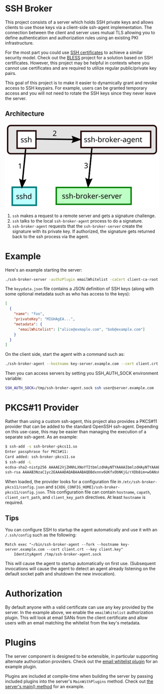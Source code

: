 # SSH Broker

This project consists of a server which holds SSH private keys and allows clients to use those keys via a client-side ssh-agent implementation. The connection between the client and server uses mutual TLS allowing you to define authentication and authorization rules using an existing PKI infrastructure.

For the most part you could use [SSH certificates](https://github.com/openssh/openssh-portable/blob/master/PROTOCOL.certkeys) to achieve a similar security model. Check out the [BLESS](https://github.com/Netflix/bless) project for a solution based on SSH certificates. However, this project may be helpful in contexts where you cannot use certificates and are required to utilize regular public/private key pairs.

This goal of this project is to make it easier to dynamically grant and revoke access to SSH keypairs. For example, users can be granted temporary access and you will not need to rotate the SSH keys since they never leave the server.

## Architecture

![Architecture](architecture.svg)

1. `ssh` makes a request to a remote server and gets a signature challenge.
2. `ssh` talks to the local `ssh-broker-agent` process to do a signature.
3. `ssh-broker-agent` requests that the `ssh-broker-server` create the signature with its private key. If authorized, the signature gets returned back to the ssh process via the agent.

# Example

Here's an example starting the server:

```bash
./ssh-broker-server -authzPlugin emailWhitelist -caCert client-ca-root.pem -cert server.crt -key server.key -keyData keydata.json
```

The `keyydata.json` file contains a JSON definition of SSH keys (along with some optional metadata such as who has access to the keys):

```json
[
  {
    "name": "foo",
    "privateKey": "MIGHAgEA...",
    "metadata": {
      "emailWhitelist": ["alice@exmaple.com", "bob@example.com"]
    }
  }
]
```

On the client side, start the agent with a command such as:
```bash
./ssh-broker-agent --hostname key-server.example.com --cert client.crt --key client.key
```

Then you can access servers by setting you SSH_AUTH_SOCK environment variable:

```bash
SSH_AUTH_SOCK=/tmp/ssh-broker-agent.sock ssh user@server.example.com
```

# PKCS#11 Provider

Rather than using a custom ssh-agent, this project also provides a PKCS#11 provider that can be added to the standard OpenSSH ssh-agent. Depending on this use-case, this may be easier than managing the execution of a separate ssh-agent. As an example:

```bash
$ ssh-add -s ssh-broker-pkcs11.so
Enter passphrase for PKCS#11: 
Card added: ssh-broker-pkcs11.so
$ ssh-add -L
ecdsa-sha2-nistp256 AAAAE2VjZHNhLXNoYTItbmlzdHAyNTYAAAAIbmlzdHAyNTYAAABBBNZMszmJkWoW0DMkqRK8+aS/B+b+zVyWGoWJJaH9APo/joa5AoZPc5RxnPiiQhnX/B6JiK9NQDRaQWJOkaUtN5Q= foo
ssh-rsa AAAAB3NzaC1yc2EAAAADAQABAAABAQDBdxnnv6UKfxObNKjG/rXDb8im+wOANsUP/ybKGXgf0AlijRHvGYncH2kPyaAhfNvzaS4pjlTPlLXhoucVQJaeVJlLJlV9zbTGYk80zQrNiVaVJ6g5bJikKhWRkoeNkX8iZAX1rTAB2VMpfeoG6hoX0lUudhvZHqmth+SboL8q7MZaLnsIrQnf/cuYTVQn+WYGrkTSGtI6CZNLN3AL088m8D6ijF6pmNbR9t/d8RKgFjvSBc4yCxqUGJDXpVcq72Zo/LezIi0TtOrgRRY7ac6/9jq+aHFrPz1HiX2LkwINnvpBWq0QvW8eY0FWjJ6chW5yncF3MfoYC5bmzOQBUFcv rsa_sample
```

When loaded, the provider looks for a configuration file in `/etc/ssh-broker-pkcs11/config.json` and `${XDG_CONFIG_HOME}/ssh-broker-pkcs11/config.json`. This configuration file can contain `hostname`, `capath`, `client_cert_path`, and `client_key_path` directives. At least `hostname` is required.

## Tips

You can configure SSH to startup the agent automatically and use it with an `/.ssh/config` such as the following:

```
Match exec "~/bin/ssh-broker-agent --fork --hostname key-server.example.com --cert client.crt --key client.key"
    IdentityAgent /tmp/ssh-broker-agent.sock
```

This will cause the agent to startup automatically on first use. (Subsequent invocations will cause the agent to detect an agent already listening on the default socket path and shutdown the new invocation).

# Authorization

By default anyone with a valid certificate can use any key provided by the server. In the example above, we enable the `emailWhitelist` authorization plugin. This will look at email SANs from the client certificate and allow users with an email matching the whitelist from the key's metadata.

# Plugins

The server component is designed to be extensible, in particular supporting alternate authorization providers. Check out the [email whitelist plugin](email-whitelist-authz-plugin/authz_plugin.go) for an example plugin. 

Plugins are included at compile-time when building the server by passing included plugins into the server's `MainWithPlugins` method. Check out [the server's main() method](server/ssh-broker-server/main.go) for an example.
